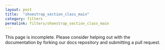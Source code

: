 ```yaml
---
layout: post
title:  "shoestrap_section_class_main"
category: filters
permalink: filters/shoestrap_section_class_main
---
```


This page is incomplete. Please consider helping out with the documentation by forking our docs repository and submitting a pull request.